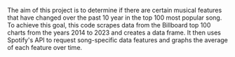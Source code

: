 The aim of this project is to determine if there are certain musical features that have changed over the past 10 year in the top 100 most popular song. To achieve this goal, this code scrapes data from the Billboard top 100 charts from the years 2014 to 2023 and creates a data frame. It then uses Spotify's API to request song-specific data features and graphs the average of each feature over time. 
